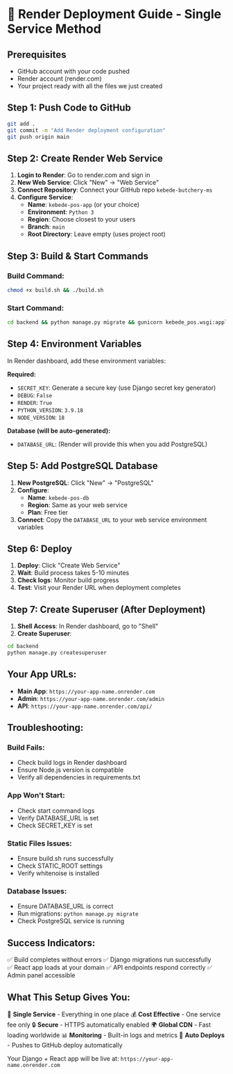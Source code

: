 # 🚀 Render Deployment Guide - Single Service Method

## Prerequisites
- GitHub account with your code pushed
- Render account (render.com)
- Your project ready with all the files we just created

## Step 1: Push Code to GitHub
```bash
git add .
git commit -m "Add Render deployment configuration"
git push origin main
```

## Step 2: Create Render Web Service

1. **Login to Render**: Go to render.com and sign in
2. **New Web Service**: Click "New" → "Web Service"
3. **Connect Repository**: Connect your GitHub repo `kebede-butchery-ms`
4. **Configure Service**:
   - **Name**: `kebede-pos-app` (or your choice)
   - **Environment**: `Python 3`
   - **Region**: Choose closest to your users
   - **Branch**: `main`
   - **Root Directory**: Leave empty (uses project root)

## Step 3: Build & Start Commands

### Build Command:
```bash
chmod +x build.sh && ./build.sh
```

### Start Command:
```bash
cd backend && python manage.py migrate && gunicorn kebede_pos.wsgi:application --bind 0.0.0.0:$PORT
```

## Step 4: Environment Variables

In Render dashboard, add these environment variables:

**Required:**
- `SECRET_KEY`: Generate a secure key (use Django secret key generator)
- `DEBUG`: `False`
- `RENDER`: `True`
- `PYTHON_VERSION`: `3.9.18`
- `NODE_VERSION`: `18`

**Database (will be auto-generated):**
- `DATABASE_URL`: (Render will provide this when you add PostgreSQL)

## Step 5: Add PostgreSQL Database

1. **New PostgreSQL**: Click "New" → "PostgreSQL"
2. **Configure**:
   - **Name**: `kebede-pos-db`
   - **Region**: Same as your web service
   - **Plan**: Free tier
3. **Connect**: Copy the `DATABASE_URL` to your web service environment variables

## Step 6: Deploy

1. **Deploy**: Click "Create Web Service"
2. **Wait**: Build process takes 5-10 minutes
3. **Check logs**: Monitor build progress
4. **Test**: Visit your Render URL when deployment completes

## Step 7: Create Superuser (After Deployment)

1. **Shell Access**: In Render dashboard, go to "Shell"
2. **Create Superuser**:
```bash
cd backend
python manage.py createsuperuser
```

## Your App URLs:

- **Main App**: `https://your-app-name.onrender.com`
- **Admin**: `https://your-app-name.onrender.com/admin`
- **API**: `https://your-app-name.onrender.com/api/`

## Troubleshooting:

### Build Fails:
- Check build logs in Render dashboard
- Ensure Node.js version is compatible
- Verify all dependencies in requirements.txt

### App Won't Start:
- Check start command logs
- Verify DATABASE_URL is set
- Check SECRET_KEY is set

### Static Files Issues:
- Ensure build.sh runs successfully
- Check STATIC_ROOT settings
- Verify whitenoise is installed

### Database Issues:
- Ensure DATABASE_URL is correct
- Run migrations: `python manage.py migrate`
- Check PostgreSQL service is running

## Success Indicators:

✅ Build completes without errors
✅ Django migrations run successfully  
✅ React app loads at your domain
✅ API endpoints respond correctly
✅ Admin panel accessible

## What This Setup Gives You:

🎯 **Single Service** - Everything in one place
💰 **Cost Effective** - One service fee only
🔒 **Secure** - HTTPS automatically enabled
🌍 **Global CDN** - Fast loading worldwide
📊 **Monitoring** - Built-in logs and metrics
🔄 **Auto Deploys** - Pushes to GitHub deploy automatically

Your Django + React app will be live at: `https://your-app-name.onrender.com`
